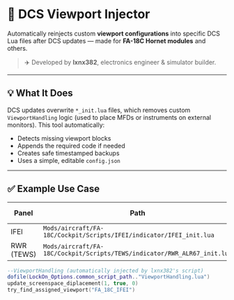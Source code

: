 # 🎯 DCS Viewport Injector

Automatically reinjects custom **viewport configurations** into specific DCS Lua files after DCS updates — made for **FA-18C Hornet modules** and others.

> ✈️ Developed by **lxnx382**, electronics engineer & simulator builder.

---

## 💡 What It Does

DCS updates overwrite `*_init.lua` files, which removes custom `ViewportHandling` logic (used to place MFDs or instruments on external monitors). This tool automatically:

- Detects missing viewport blocks
- Appends the required code if needed
- Creates safe timestamped backups
- Uses a simple, editable `config.json`

---

## ✅ Example Use Case

| Panel     | Path                                                                 | Viewport Name    |
|-----------|----------------------------------------------------------------------|------------------|
| IFEI      | `Mods/aircraft/FA-18C/Cockpit/Scripts/IFEI/indicator/IFEI_init.lua` | `FA_18C_IFEI`    |
| RWR (TEWS)| `Mods/aircraft/FA-18C/Cockpit/Scripts/TEWS/indicator/RWR_ALR67_init.lua` | `FA_18C_RWR` |

```lua
--ViewportHandling (automatically injected by lxnx382's script)
dofile(LockOn_Options.common_script_path.."ViewportHandling.lua")
update_screenspace_diplacement(1, true, 0)
try_find_assigned_viewport("FA_18C_IFEI")
